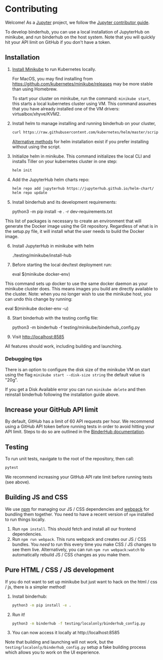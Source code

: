 # Contributing

Welcome! As a [Jupyter](https://jupyter.org) project, we follow the [Jupyter contributor guide](https://jupyter.readthedocs.io/en/latest/contributor/content-contributor.html).

To develop binderhub, you can use a local installation of JupyterHub on minikube,
and run binderhub on the host system.  Note that you will quickly hit your API limit
on GitHub if you don't have a token.

## Installation

1. [Install Minikube](https://kubernetes.io/docs/tasks/tools/install-minikube/) to run Kubernetes locally.
   
   For MacOS, you may find installing from https://github.com/kubernetes/minikube/releases may be
   more stable than using Homebrew.
   
   To start your cluster on minikube, run the command: `minikube start`, this starts a local kubernetes cluster using VM. This command assumes that you have already installed one of the VM drivers: virtualbox/xhyve/KVM2. 

2. Install helm to manage installing and running binderhub on your cluster,

   ```bash
   curl https://raw.githubusercontent.com/kubernetes/helm/master/scripts/get | bash
   ```

   [Alternative methods](https://docs.helm.sh/using_helm/#installing-the-helm-client) for helm installation
   exist if you prefer installing without using the script.

3. Initialize helm in minikube. This command initializes the local CLI and installs Tiller on your kubernetes cluster in one step:

   ```bash
   helm init
   ```
4. Add the JupyterHub helm charts repo:

   ```bash
   helm repo add jupyterhub https://jupyterhub.github.io/helm-chart/
   helm repo update
   ```

5. Install binderhub and its development requirements:

      python3 -m pip install -e . -r dev-requirements.txt
          
  This list of packages is necessary to create an environment that will generate the Docker image using the Git repository. Regardless of what is in the setup.py file, it will install what the user needs to build the Docker image.
  
6. Install JupyterHub in minikube with helm

    ./testing/minikube/install-hub
  
7. Before starting the local dev/test deployment run:

    eval $(minikube docker-env)
    
  This command sets up docker to use the same docker daemon as your minikube cluster does. This means images you build are directly available to the cluster.
  Note: when you no longer wish to use the minikube host, you can undo this change by running:
  
   eval $(minikube docker-env -u)

8. Start binderhub with the testing config file:

    python3 -m binderhub -f testing/minikube/binderhub_config.py

9. Visit [http://localhost:8585](http://localhost:8585)

All features should work, including building and launching.

### Debugging tips

There is an option to configure the disk size of the minikube VM on start using the flag `minikube start --disk-size string` the default value is "20g".

If you get a Disk Available error you can run `minikube delete` and then reinstall binderhub following the installation guide above.

## Increase your GitHub API limit

By default, GitHub has a limit of 60 API requests per hour. We recommend
using a GitHub API token before running tests
in order to avoid hitting your API limit. Steps to do so are outlined in
the [BinderHub documentation](https://binderhub.readthedocs.io/en/latest/setup-binderhub.html#increase-your-github-api-limit).

## Testing

To run unit tests, navigate to the root of the repository, then call:

  ```bash
  pytest
  ```

We recommend increasing your GitHub API rate limit before running tests (see above).

## Building JS and CSS

We use [npm](https://www.npmjs.com) for managing our JS / CSS dependencies and
[webpack](https://webpack.js.org/) for bundling them together. You need to have
a recent version of `npm` installed to run things locally.

1. Run `npm install`. This should fetch and install all our frontend dependencies.
2. Run `npm run webpack`. This runs webpack and creates our JS / CSS bundles. You
   *need* to run this every time you make CSS / JS changes to see them live. Alternatively,
   you can run `npm run webpack:watch` to automatically rebuild JS / CSS changes as
   you make them.

## Pure HTML / CSS / JS development

If you do not want to set up minikube but just want to hack on the html / css / js,
there is a simpler method!

1. Install binderhub:

   ```bash
   python3 -m pip install -e .
   ```

2. Run it!

   ```bash
   python3 -m binderhub -f testing/localonly/binderhub_config.py
   ```

3. You can now access it locally at http://localhost:8585

Note that building and launching will not work, but the
`testing/localonly/binderhub_config.py` setup a fake building process which
allows you to work on the UI experience.
